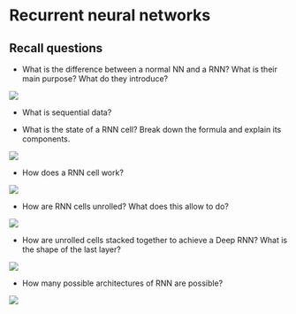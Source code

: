 # Recurrent neural networks

## Recall questions

- What is the difference between a normal NN and a RNN? What is their main purpose? What do they introduce?

![](../../../ML/rnn1.png)

- What is sequential data?

- What is the state of a RNN cell? Break down the formula and explain its components.

![](../../../ML/rnn3.png)

- How does a RNN cell work?

![](../../../ML/rnn2.png)

- How are RNN cells unrolled? What does this allow to do?

![](../../../ML/rnn4.png)

- How are unrolled cells stacked together to achieve a Deep RNN? What is the shape of the last layer?

![](../../../ML/rnn5.png)

- How many possible architectures of RNN are possible?

![](../../../ML/rnn6.png)